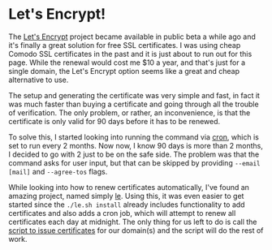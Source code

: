# Let's Encrypt!

The [Let's Encrypt](https://github.com/letsencrypt/letsencrypt) project became available in public beta a while ago and it's finally a great solution for free SSL certificates. I was using cheap Comodo SSL certificates in the past and it is just about to run out for this page. While the renewal would cost me $10 a year, and that's just for a single domain, the Let's Encrypt option seems like a great and cheap alternative to use.

The setup and generating the certificate was very simple and fast, in fact it was much faster than buying a certificate and going through all the trouble of verification. The only problem, or rather, an inconvenience, is that the certificate is only valid for 90 days before it has to be renewed.

To solve this, I started looking into running the command via [cron](https://en.wikipedia.org/wiki/Cron), which is set to run every 2 months. Now now, I know 90 days is more than 2 months, I decided to go with 2 just to be on the safe side. The problem was that the command asks for user input, but that can be skipped by providing `--email [mail]` and `--agree-tos` flags.

While looking into how to renew certificates automatically, I've found an amazing project, named simply [le](https://github.com/Neilpang/le). Using this, it was even easier to get started since the `./le.sh install` already includes functionality to add certificates and also adds a cron job, which will attempt to renew all certificates each day at midnight. The only thing for us left to do is call the [script to issue certificates](https://github.com/Neilpang/le#just-issue-a-cert) for our domain(s) and the script will do the rest of work.
